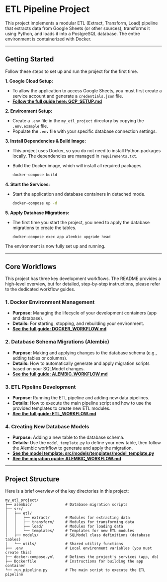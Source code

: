 # ETL Pipeline Project

This project implements a modular ETL (Extract, Transform, Load) pipeline that extracts data from Google Sheets (or other sources), transforms it using Python, and loads it into a PostgreSQL database. The entire environment is containerized with Docker.

---

## Getting Started

Follow these steps to set up and run the project for the first time.

**1. Google Cloud Setup:**

*   To allow the application to access Google Sheets, you must first create a service account and generate a `credentials.json` file.
*   **[Follow the full guide here: GCP_SETUP.md](./GCP_SETUP.md)**

**2. Environment Setup:**

*   Create a `.env` file in the `my_etl_project` directory by copying the `.env.example` file.
*   Populate the `.env` file with your specific database connection settings.

**3. Install Dependencies & Build Image:**

*   This project uses Docker, so you do not need to install Python packages locally. The dependencies are managed in `requirements.txt`.
*   Build the Docker image, which will install all required packages.

    ```bash
    docker-compose build
    ```

**4. Start the Services:**

*   Start the application and database containers in detached mode.

    ```bash
    docker-compose up -d
    ```

**5. Apply Database Migrations:**

*   The first time you start the project, you need to apply the database migrations to create the tables.

    ```bash
    docker-compose exec app alembic upgrade head
    ```

The environment is now fully set up and running.

---

## Core Workflows

This project has three key development workflows. The README provides a high-level overview, but for detailed, step-by-step instructions, please refer to the dedicated workflow guides.

### 1. Docker Environment Management

*   **Purpose:** Managing the lifecycle of your development containers (app and database).
*   **Details:** For starting, stopping, and rebuilding your environment.
*   **[See the full guide: DOCKER_WORKFLOW.md](./DOCKER_WORKFLOW.md)**

### 2. Database Schema Migrations (Alembic)

*   **Purpose:** Making and applying changes to the database schema (e.g., adding tables or columns).
*   **Details:** How to automatically generate and apply migration scripts based on your SQLModel changes.
*   **[See the full guide: ALEMBIC_WORKFLOW.md](./ALEMBIC_WORKFLOW.md)**

### 3. ETL Pipeline Development

*   **Purpose:** Running the ETL pipeline and adding new data pipelines.
*   **Details:** How to execute the main pipeline script and how to use the provided templates to create new ETL modules.
*   **[See the full guide: ETL_WORKFLOW.md](./ETL_WORKFLOW.md)**

### 4. Creating New Database Models

*   **Purpose:** Adding a new table to the database schema.
*   **Details:** Use the `model_template.py` to define your new table, then follow the Alembic workflow to generate and apply the migration.
*   **[See the model template: src/models/templates/model_template.py](./src/models/templates/model_template.py)**
*   **[See the migration guide: ALEMBIC_WORKFLOW.md](./ALEMBIC_WORKFLOW.md)**

---

## Project Structure

Here is a brief overview of the key directories in this project:

```
my_etl_project/
├── alembic/               # Database migration scripts
├── src/
│   ├── etl/
│   │   ├── extract/       # Modules for extracting data
│   │   ├── transform/     # Modules for transforming data
│   │   ├── load/          # Modules for loading data
│   │   └── templates/     # Templates for new ETL modules
│   ├── models/            # SQLModel class definitions (database tables)
│   └── utils/             # Shared utility functions
├── .env                   # Local environment variables (you must create this)
├── docker-compose.yml     # Defines the project's services (app, db)
├── Dockerfile             # Instructions for building the app container
└── run_pipeline.py        # The main script to execute the ETL pipeline
